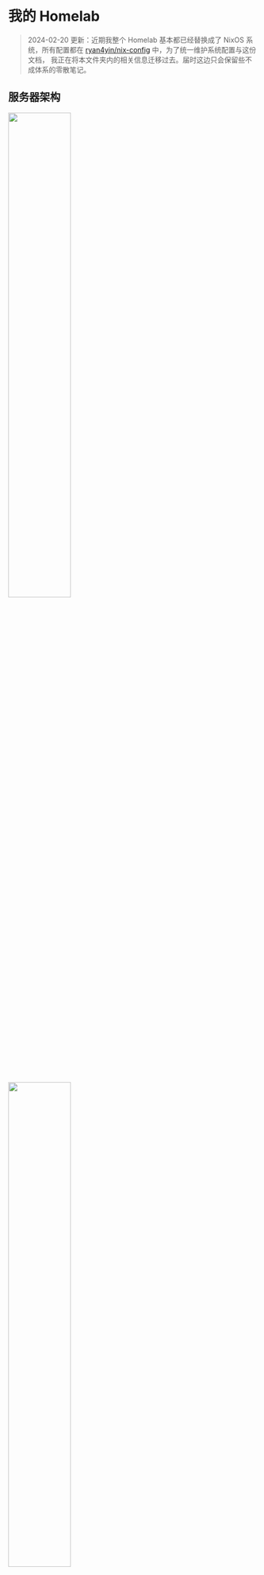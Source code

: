 # 我的 Homelab

> 2024-02-20 更新：近期我整个 Homelab 基本都已经替换成了 NixOS 系统，所有配置都在
> [ryan4yin/nix-config](https://github.com/ryan4yin/nix-config) 中，为了统一维护系统配置与这份文档，
> 我正在将本文件夹内的相关信息迁移过去。届时这边只会保留些不成体系的零散笔记。

## 服务器架构

<img src="_img/my-homelab-2023-02-09.webp" style="width:50%">
<img src="_img/my-homelab-internal-2022-11-06.webp" style="width:50%">

> 听很多人说长期运行的机器用 ECC 内存才稳，不过我暂时没配，做好备份应该顶得住，后面真出问题再考虑
> 吧...

|     机器名称     |                               CPU/GPU                                |   MEM    |     SSD      |     HDD     |                                                                              说明                                                                               |
| :--------------: | :------------------------------------------------------------------: | :------: | :----------: | :---------: | :-------------------------------------------------------------------------------------------------------------------------------------------------------------: |
|  海景房组装 PC   |                 i3-13600kf 125W, 14C20T; RTX4090 24G                 | 16G \* 2 | 2T SSD \* 2  |      -      |                  当前的主力电脑，主要用 [NixOS](https://github.com/ryan4yin/nixos-and-flakes-book) 系统，不过当然也装了 Windows 专门用来打游戏                  |
| Minisforum UM560 |                       AMD R5 5625U, 15W, 6C12T                       | 8G + 16G |   512G SSD   | 4T \* 2 HDD |                                                                        主力节点，低功耗                                                                         |
|  MoreFine S500+  |                       AMD R7 5825U, 15W, 8C16T                       | 32G \* 2 |    1T SSD    |      -      |                                                                        主力设备，低功耗                                                                         |
|   Beelink GTR5   |                      AMD R9 5900HX, 45W, 8C16T                       | 32G \* 2 |    1T SSD    |      -      |                                                                 高性能节点，日常维持低功耗运行                                                                  |
|   Orange Pi 5    | RK 3588S, 8C(A76*4 + A55*4), GPU(4Cores, Mail-G610), NPU(6Tops@int8) |    8G    |   256G SSD   |      -      |                           低功耗 ARM64 主机，买来给 k8s 跑 ARM 负载的。（它的 NPU/GPU 也很强悍，可以拿来跑推理、视频转码、直播推流）                            |
| Orange Pi 5 Plus | RK 3588, 8C(A76*4 + A55*4), GPU(4Cores, Mail-G610), NPU(6Tops@int8)  |   16G    |    1T SSD    |      -      |                                      SoC 比 3588s 的 IO 性能更强，m2 支持 PCIe 3.0x4，双 2.5G 网口，其他外设也全面强化了。                                      |
|    Rock Pi 5A    | RK 3588S, 8C(A76*4 + A55*4), GPU(4Cores, Mail-G610), NPU(6Tops@int8) |    4G    | 128G TF Card |      -      |                                                   配置与 Orange Pi 5 一致，尺寸跟树莓派一致，不过内存只 4G。                                                    |
| OnePlus 5 6G+64G |          Snapdragon 835 (4x2.45 GHz Kryo & 4x1.9 GHz Kryo)           |    6G    |     64G      |      -      | 低功耗 ARM64 手机，装了 [Ubuntu Touch](https://devices.ubuntu-touch.io/device/cheeseburger) 系统当 Linux ARM 服务器用，不过电池长期充电是隐患，还没想好怎么解决 |
|   LicheePi 4A    |            TH1520 RISC-V 64GCV C910\*4@2GHz + 4TOPS@INT8             |    8G    |   8G eMMC    |      -      |                                                    手上性能最强的 RISC-V 开发板，正在用来折腾 NixOS 系统移植                                                    |

## 网络拓扑

当前的网络拓扑以 2.5G 交换机与路由器为中心，路由器负责拨号上网以及 WiFi，而交换机负责连接所有使用有
线网络的设备：

```mermaid
graph LR
  WAN[电信宽带 1000M - 光猫桥接]
  edge_router[ZTE AX5400Pro+ - 拨号上网]
  WAN <-- 1GbE/2.5GbE / 拨号上网 --> edge_router

  edge_router <-- WiFi6 --> android1[手机 Realme GT Neo5 240W]
  edge_router <-- WiFi6 --> android_pad1[小米平板 5 Pro]
	edge_router <-- WiFi --> raspberrypi[Raspberry PI 4B]
	edge_router <-- WiFi --> SmartHomeDevices[音箱/插座/灯带/ESPHome等智能家居设备]

  edge_router <-- 2.5GbE --> switch[爱快 IK-S3009MT 8 口 2.5G 交换机]

  switch <-- 2.5GbE --> UM560
	switch <-- 2.5GbE --> PVE-S500Plus
	switch <-- 2.5G --> GTR5

  subgraph PVE-Cluster[Proxmox VE  集群]
    subgraph UM560[Minisforum UM560 - R5 5625U]
      PVE-UM560[集群节点 - PVE-UM560]
    end

    subgraph S500Plus[MoreFine S500+ - R7 5825U]
      PVE-S500Plus[集群节点 - PVE-S500Plus]
    end

    subgraph GTR5[Beelink GTR5 R9 5900HX]
      PVE-GTR5[Proxmox VE 集群 - PVE-GTR5]
    end
  end
  UM560 <-- USB3 --> USB-Storage1[USB 硬盘盒 4T * 2]

	switch <-- 1GbE --> orangepi5[Orange PI 5 - K3s ARM 节点]
  switch <-- 2.5GbE --> RTX4090[海景房主机 - RTX4090]
	switch <-- 1GbE --> backup[铺设到桌面的备用网线 - 用于调试嵌入式设备]

```

## 软件架构

![](_img/ryan-pve-console-2023-05-30.webp "PVE Web 控制台（2023-05-30）")
![](_img/dashy-homepage-2022-11-29.webp "Homelab 面板（2022-11-29）")

> 2024-01-29 更新：2023 年解锁了 NixOS 后我对它是越来越喜欢了，目前正在尝试 All in NixOS，第一步是将
> 所有 VM 尽量都换成 NixOS，第二步考虑把 PVE 也替换掉。另外因为对安全跟加密方面的认识越来越深入，我
> 也在考虑数据全部使用 restic/rclone 加密备份，内网的各种密码全部更新成随机的，使用 pass 存储与多端
> 同步。

- Minisforum UM560
  - OS: Proxmox VE
  - VMs
    - aquamarine: 1C/1G + 6G DISK - host CPU
      - 旁路由，通过 dae 实现网络加速、分流、广告过滤等。
      - 通过我的 Nix 配置
        [ryan4yin/nix-config/idols_aquamarine](https://github.com/ryan4yin/nix-config/tree/main/hosts/idols_aquamarine)
        声明式管理部署。
    - ruby - 8/16G
      - 运行了各种运维相关组件，比如备份(restic)、监控告警(prometheus+grafana+alertmanager)、日志
        (loki)等
      - 通过我的 Nix 配置
        [ryan4yin/nix-config/idols_ruby](https://github.com/ryan4yin/nix-config/tree/main/hosts/idols_ruby)
        声明式管理部署。
    - kana - 4c/8G
      - 运行了我 Homelab 中使用的各种服务，比如 dashy、uptime-kuma、transmission 等
      - 通过我的 Nix 配置
        [ryan4yin/nix-config/idols_kana](https://github.com/ryan4yin/nix-config/tree/main/hosts/idols_kana)
        声明式管理部署。
      - 已添加或考虑添加的服务：
        - [dashy](https://github.com/lissy93/dashy) HomePage 页
          - 在安装了如此多的自托管服务后，一个用于索引所有服务的 Homepage 就显得非常有必要了
        - [uptime-kuma](https://github.com/louislam/uptime-kuma): 站点可访问性检测
        - [actionsflow](https://github.com/actionsflow/actionsflow): 完全兼容 Github Action 的自托管
          workflow 服务
        - [excalidraw](https://github.com/excalidraw/excalidraw): 自托管白板项目
        - 其他使用 SMB 远程挂载的容器（将 SMB 远程文件夹挂载到本机使用）
          - 数据备份与同步: synthing 跟 restic
          - 数据浏览
            - [alist](https://github.com/alist-org/alist): Web 页面，支持文件上传、下载、预览，支持
              多种协议，还可以接入各种云盘。
          - 影音系统
            - [jellyfin](https://github.com/jellyfin/jellyfin): 影音系统
            - 也在考虑要不要装个 transmission/aria2 用来下载 BT 或 HTTP 文件
          - 直播相关处理工具
            - [DDTV](https://github.com/CHKZL/DDTV)：直播开播自动录制、转码保存
            - [BililiveRecorder](https://github.com/BililiveRecorder/BililiveRecorder): 同上
            - [owncast](https://github.com/owncast/owncast): 自建直播服务器
    - Tailscale Gateway 1C/1G 11G
      - Tailscale 在家里的路由节点，以 `Subnet router` 模式运行，这样就能在任意 tailscale 节点上访问
        家里的 homelab 跟 NAS 啦~
      - dae 不提供 http/socks5 代理，所以我在这台极其上跑了个 v2ray 提供 http/socks5 代理服务，代理
        的流量会直接走 defaultGateway 到 NixOS Router 去实现网络加速、分流、广告过滤等。
      - 通过我的 Nix 配置
        [ryan4yin/nix-config/homelab_tailscale_gw](https://github.com/ryan4yin/nix-config/tree/main/hosts/homelab_tailscale_gw)
        声明式管理部署。
    - Windows Server 2022 2c/8G
      - 硬盘盒 USB 直通到此虚拟机，作为家庭 NAS 系统，通过 SMB 协议对外提供服务
      - 使用 windows server 的原因是，它的 smb 协议速度最快，比开源的 OMV 强很多
    - k3s-main single master 2C/4G 20G
      - 家庭网络，单 master 就够用了，省点性能开销
      - 主要用做控制面集群，用来跑些 istio/karmada 的控制面
    - k3s-data-1 single master 2C/4G 20G
      - 数据面集群 1，跑些常见任务
    - k8s-data-2 single master 2C/4G 20G
      - 数据面集群 2，跑些常见任务
- Beelink GTR5
  - OS: Proxmox VE
  - VMs
    - Home Assistant 6C/2G 20G
      - 干一些自动化的活，比如我到家后自动播放歌曲？？？
      - CPU 给得多是因为跑了 esphome，它编译固件还是要吃点 cpu 的。
    - ubuntu test server \* 3
      - 16C/60G 150G
      - 三台机器分别为 ubuntu 18.04 20.04 跟 22.04，以满足各种程序的编译运行环境要求
      - GTR5 目前主要被我当成实验机用，vscode 连上来跑各种 Linux 系统的开发编译。
    - windows 11 6C/16G + 64G
      - 装一些常用的、NixOS 上兼容性不好的软件，通过 rdp 远程使用，比如企业微信、Windows for Android
        等等
    - k3s-data-1 worker node 6C/16G 32G
      - 跑监控、eclipse-che 云 IDE、eBPF 监测工具等
      - 跑各种其他 k8s 实验负载
    - k3s-data-2 worker node 6C/16G 32G
      - 跑各种其他 k8s 实验负载
- MoreFine S500+（它内存不太稳定，最长的记录也只稳定运行了两个多月...）
  - OS: Proxmox VE
  - VMs
    - NixOS test server
      - 用于测试各种 NixOS 配置
    - k3s-data-1 worker node 8C/16G 50G \* 2
      - 跑各种其他 k8s 实验负载
    - k8s-data-2 worker node 8C/16G 50G \* 2
      - 跑各种其他 k8s 实验负载
- OrangePi Pi 5
  - OS: Debian
  - APPs
    - k3s-data-1 arm64 worker node
      - 需要添加污点，容忍该污点即可将任务调度到此节点。
      - 这也是当前 k3s 集群中唯一的 ARM64/NPU 节点，主要用于做一些 ARM 相关的测试

k3s 集群里可以跑这些负载：

- 数据库：etcd/mysql/postgresql/minio/redis
- 可观测性：
  - 监控：vectoriametrics
  - 日志：loki + promtail
- 证书管理：cert-manager
- 集群网咯：cilium
- 服务网格：istio
- 多集群管理：karmada
- 配置部署与同步：argo-cd
- CICD: argo-workflows/tekton
- serverless: keda + dapr + knative + openfunction
  - 这一套方案集成了很多 serverless 的前沿技术，玩一玩能学到很多东西
- 本地镜像仓库: harbor
- 镜像分发：[dragonfly](https://github.com/dragonflyoss/Dragonfly2)
  - 为了省点代理流量，也提升大镜像的拉取速度，有必要给 K3s 安装一个 dragonfly 搞局域网的镜像分发
- 集群安全策略: kyverno
- 等等

局域网有了 x64 架构下 22C44T CPU + 160G RAM 的算力后，已经可以直接在局域网玩一些需要高算力的任务了，
比如说：

- 大数据
  - [airbyte](https://github.com/airbytehq/airbyte) 数据管道
  - [alluxio](https://github.com/Alluxio/alluxio) 统一的数据存储接口
  - [Presto](https://github.com/prestodb/presto) SQL 查询引擎，可对接多种数据源
  - [doris](https://github.com/apache/doris) 高性能实时数仓（OLAP 分析型关系数据库）
  - 分布式消息发布与订阅系统
    - [apache pulsar on k8s](https://github.com/apache/pulsar): 对标 kafka，专为高吞吐量、低延迟、快
      速(或至少表现均匀)的消费者而设计，不适合 RPC
    - [NATS on k8s](https://github.com/nats-io/nats-server): 一个轻量级的云原生消息系统，高性能、低
      功耗、体积小，跟 redis 一样适合较小的消息。
  - [spark on k8s](https://github.com/GoogleCloudPlatform/spark-on-k8s-operator) 离线数据分析
    - 一篇写得很好的相关文
      章：[Setting up, Managing & Monitoring Spark on Kubernetes](https://spot.io/blog/setting-up-managing-monitoring-spark-on-kubernetes/)
    - 结合 argocd + argo-workflows 可实现 gitops 的 spark 任务编排
  - [flink on k8s](https://github.com/apache/flink-kubernetes-operator) 实时数据分析
  - [superset](https://github.com/apache/superset) 数据可视化平台
- 区块链
  - 自建区块链集群
- AI 任务，比如 chatglm/stable-diffusion/wispher/...
  - 这个还是得在我 PC 上跑，毕竟有 RTX 4090
  - 缺点是待机功耗贼高，不太适合常驻。

除了上面这些，还可以去
[awesome-selfhosted](https://github.com/awesome-selfhosted/awesome-selfhosted) 跟
[CNCF Landscape](https://landscape.cncf.io/) 翻翻有没有自己感兴趣的项目。

## 来电开机

偶尔家里会断电，如果来电后未自动开机，那家里的 Homelab 就没法远程用了。

上电开机需要主板支持，根据零刻官方文档
[Set Auto Power On of GK Mini](https://www.bee-link.com/cms/support/kldetail?id=82)，有两种方法：

1. 方法一：依次选择 Chipset => "South Cluster Configuration" => "State After G3" => "S0 State"，保存
   后重启电脑即可。
2. 方法二：依次选择 Boot => "Auto Power On" => "Power on"，保存重启即可。

## 远程开机

来电开机只适合意外断电的情况，不适用于另一个我需要的场景：我的 PC 主机功耗较大，平常不用的时候会关
机，有需要的时候我希望能远程开机。

我看有些人会使用「网络唤醒」功能，或者小米智能插座配合「来电开机」功能。不过对我而言，我有个更有意思
的解决方案：使用 ESP8266/ESP32C3 控制 reset/poweron 两个引脚的通断 来实现远程开机。

再提供个极简 Web 界面，两个按钮就行，一个 power，一个 reset，肯定会很有意思~

TODO 方案待实施

## 服务器虚拟化

使用的 PVE，相关使用心得参见我的文章
[Proxmox Virtual Environment 使用指南](https://thiscute.world/posts/proxmox-virtual-environment-instruction/)

## NAS 网络存储

详见 [Network Attached Storage](./Network%20Attached%20Storage.md)

## 数据备份与同步

详见 [数据备份与同步](./数据备份与同步.md)

## 远程访问

前面提过了，使用的方案是 [Tailscale VPN](https://github.com/tailscale/tailscale)，它是一个基于
wireguard 的家庭 VPN，安装非常简单，基本傻瓜式操作。

在 Homelab 上跑了一个 [tailscale-gateway](https://tailscale.com/kb/1019/subnets/) 作为 homelab 的入
口节点，这样无论在哪，我的 Android、Macbook 等设备都可以无缝接入 Homelab~

注意 MacOS/Linux 等终端设备需要使用如下命令启动 tailscale，这样才能自动添加 Homelab 相关的路由，而
Android 设备实测会自动添加相关路由规则:

```shell
tailscale up --accept-routes
```

以及，使用如下命令可以检查确认节点是直连（`direct`）还是中继（`DERP relay`），如果显示为中继，说明
NAT 或防火墙规则比较严格，导致难以直连，这会导致延迟明显上升、带宽下降！

```shell
# 查看当前所有节点的状态
tailscale status

# 检测到某个 ip 地址 / hostname 是否直连
tailscale ping <hostname-or-ip>
```

另外安全起见，虽然已经取得了公网 IP，暂时仍未启用任何面向公网的 Web 服务，仅将路由器 NAT 类型设为了
「端口受限型」（未改为「全锥型」）。

## 监控告警

目前使用的 node_exporter + Victoria-Metrics，运行在 K3s 中，它的 Operator 提供了 API 可以很方便地采
集静态主机的指标，而且配置完全兼容 Prometheus，非常棒~

告警也打算使用 Victoria-Metrics 的 vmalert，但是因为还没搭建完成，所以还没接告警。或许会将告警发送到
Telegram/Discord/QQ，还没想好发给哪个。

## 功耗测量

> Linux 主机满载功耗测试命令为 `sysbench cpu --threads=16 --time=30 run`，其中 threads 值为 cpu 超线
> 程数。

> 带 GPU 的主机同时使用了前面的 `sysbench cpu` 命令和 pytorch AI 运算，分别跑满 CPU 与 GPU，测得满载
> 功耗。

|               设备名称               | 空载功耗 | 低负载功耗 |         满载功耗         | 电源最大功率 |                 每月用电量                  |
| :----------------------------------: | :------: | :--------: | :----------------------: | :----------: | :-----------------------------------------: |
| 中兴 ZTE AX5400OPro+（双 2.5G 网口） |   10W    |    10W     |           10W            |              | 按低负载功耗算 10W _ 24h _ 30day = 7.2 KWh  |
|  联想拯救者 R9000P RTX3070 2021 款   |   20W    |     -      |           190W           |     300W     | 按低负载功耗算 20W _ 24h _ 30day = 14.4 KWh |
|   Minisforum UM560 (AMD R5 5625U)    |    6W    |    15W     | 45W (CPU 被超频到了 30w) |      -       | 按低负载功耗算 15W _ 24h _ 30day = 10.8 KWh |
|     MoreFine S500+(AMD R7 5825U)     |    6W    |    16W     | 60W (CPU 被超频到了 40W) |              |         低负载功耗跟 UM560 基本一致         |
|     Beelink GTR5 (AMD R9 5900HX)     |    6W    |    35W     |           50W            |              | 按低负载功耗算 35W _ 24h _ 30day = 25.2 KWh |
|        双盘位硬盘盒 + 4T \* 2        |  (休眠)  |    12W     |           12W            |      -       | 按低负载功耗算 12W _ 24h _ 30day = 8.64 KWh |
|        小米 AX1800（已闲置）         |    6W    |     6W     |            6W            |      -       | 按低负载功耗算 6W _ 24h _ 30day = 4.32 KWh  |
|         Raspberry Pi 4B 2GB          |    3W    |     -      |            -             |   5V x 3A    |                      -                      |

如果再乘上深圳这边租房的电价，基本都是 ￥ 1.5/KWh，费用还是有点高的，目前整个 Homelab 一个月用电量大
概 60KWh，也就是 90 大洋...这还是我尽量选用了低功耗设备，日常负载也不高，不然就更夸张了...

## 价格与购入时间

主要设备：

|                       设备名称                        |  购入时间  |         购入渠道          |                 价格                  |                                               说明                                               |
| :---------------------------------------------------: | :--------: | :-----------------------: | :-----------------------------------: | :----------------------------------------------------------------------------------------------: |
|                    ~~小米 AX1800~~                    | 2020-07-10 |          拼多多           |                ￥ 265                 |                        最早的 WiFi6 产品，我曾经的主路由，打算寄回老家用                         |
| ~~联想 R9000P 2021 款, 16G RAM + 512G SSD + RTX3070~~ | 2021-06-01 |         京东自营          |                ￥ 9699                |                               用了两年的主力机，打算寄回家给我妹用                               |
|                  Raspberry Pi 4B 2GB                  | 2020-07-11 |      从同事手中购入       |                ￥ 180                 |                           曾经拿来玩过 NAS，目前暂时作为 k3s 节点使用                            |
|         中兴 ZTE AX5400OPro+（双 2.5G 网口）          | 2022-11-02 |         京东自营          |                ￥ 649                 |                                           当前的主路由                                           |
|        Minisforum UM560 准系统 (AMD R5 5625U)         | 2022-11-02 |        京东官方店         |                ￥ 1799                |   当前三台机器中颜值最高的机器，氮化镓充电器也很小巧，不过只有 6C12T，内存最高只支持 16G \* 2    |
|          Beelink GTR5 准系统 (AMD R9 5900HX)          | 2022-11-02 |        京东官方店         |                ￥ 2545                |                   双 2.5G 网口，性能高但是功耗也高些，颜值尚可，不过充电器较大                   |
|         MoreFine S500+ (AMD R7 5825U) 准系统          | 2022-11-19 |        淘宝官方店         |                ￥ 2069                |     就比 UM560 贵 ￥ 270，升级到 8C16T 且功耗不变，缺点是机箱颜值要差些，而且出风口在底部。      |
|              Orange Pi 5 8G + 5V4A 电源               | 2023-02-04 |        淘宝官方店         |          ￥ 749 + 运费 ￥ 8           | 高性能 Pi，买来给 k8s 跑 ARM 负载的（它的 NPU/GPU 也很强悍，可以拿来跑推理、视频转码、直播推流） |
|                   OnePlus 5 6G+64G                    | 2023-02-26 |         闲鱼二手          |                ￥ 290                 |                         二手手机确实挺划算的，比同性能的开发板便宜好多啊                         |
|           爱快 IK-S3009MT 8 口 2.5G 交换机            | 2023-04-11 |           京东            |                ￥ 459                 |                            路由器 2.5G 口不够用，终于还是买了台交换机                            |
|                 Orange Pi 5 Plus 16G                  | 2023-05-21 |        淘宝官方店         |          ￥ 949 + 运费 ￥ 8           |                                  高性能 Pi，IO 比 3588s 强很多                                   |
|                  Rock 5A 4G 带 WiFi                   | 2023-05-21 |        淘宝官方店         | ￥ 498 + WiFi 模块 ￥ 72 + 运费 ￥ 13 |                            之前买的预售优惠券便宜 ￥ 200，终于发货了                             |
|                LicheePi 4A 内测板 8+8G                | 2023-05-05 |        淘宝官方店         |       ￥ 799 - 预售券便宜 ￥ 50       |       目前市面上性能最高的 RISC-V 开发版，性能跟树莓派 4B 差不多，主要用来玩 RISC-V 架构的       |
|               LicheePi 4A 正式板 8+32G                | 2023-07-11 |        淘宝官方店         |       ￥ 799 - 预售券便宜 ￥ 50       |                           跟前面一样，区别是多了个拨码开关修改引导模式                           |
|                      Milk-V Mars                      | 2023-07-25 | Milk-V 官方平台（小鹅通） |                ￥ 369                 |                             目前手上性价比最高的高性能 RISC-V 开发板                             |

> 目前 Minisforum/Beelink 新出的 UM690/UM773/GTR6 等基于第 6 代 AMD CPU 的 mini 主机打折的时候跟我买
> 的上一代基本上一个价，而且还支持了自带 ECC 的 DDR5，还提供 40Gbps 速度的 USB 4.0，此外
> 6900HX/7773HS 的核显重大升级，性能堪比 GTX1050（桌面主机党狂喜）。还是挺香的，如果我是今年买的话，
> 肯定会在打折的时候买这些新款。只能说时间没碰上了。

内存条与硬盘：

|                        设备名称                        |         购入时间         | 购入渠道 |    价格     |                                                       说明                                                        |
| :----------------------------------------------------: | :----------------------: | :------: | :---------: | :---------------------------------------------------------------------------------------------------------------: |
|               优越者双盘位硬盘盒 Y-3355                |        2020-07-10        |  拼多多  |   ￥ 369    |                                  主要用途：NAS 远程游戏存储、数据备份、影视下载                                   |
|           西数紫盘 4TB SATA 6Gb/s (WD40EZRZ)           |        2020-07-11        | 京东自营 |   ￥ 539    |                                             插硬盘盒里，接在 UM560 上                                             |
|           西数蓝盘 4TB SATA 6Gb/s (WD40EJRX)           |        2020-07-11        | 京东自营 |   ￥ 579    |                                             插硬盘盒里，接在 UM560 上                                             |
|           光威战将 DDR4 16GB 3200 笔记本内存           |        2021-06-08        | 京东自营 | ￥ 439 \* 2 |                       一开始是给 R9000P 用的，现在换到 UM560 上了（2022 年价格: 259 \* 2）                        |
|     ZhiTai SSD - TiPlus5000 512GB (TLC, 长江存储)      |        2022-11-02        | 京东自营 |   ￥ 309    |                    笔记本 Windows 游戏机存储（游戏都 ISCSI 远程存储了，所以本机不需要大空间）                     |
|  Asgard SSD - AN3.0 512G NVMe-M.2/80 (TLC, 长江存储)   |        2022-11-02        | 京东自营 |   ￥ 249    |                       UM560 的存储，2023-02-03 跪了，2/7 完成售后换新，看看这次能撑多久...                        |
|                 金胜维 2242 NVMe 256G                  |        2023-02-07        |   淘宝   |   ￥ 189    |                                                Orange Pi 5 的存储                                                 |
| 京东京造 128G TF 卡（写入 120MB/s, 读取 160MB/s） \* 2 |  2022-11-06, 2023-02-06  | 京东自营 | ￥ 89 \* 2  | 一张是 Raspberry Pi 的存储（这张已经被我不小心压断了...），另一张本来是给 Orange Pi 5 用，后来给换了 SSD 就闲置了 |
| 三星 128G TF 卡 EVO Plus（写入 60MB/s, 读取 130MB/s）  |        2022-12-25        | 京东自营 |    ￥ 72    |                                             目前是给家里监控摄像头用                                              |
| 三星 128G TF 卡 Pro Plus（写入 120MB/s, 读取 160MB/s） |        2023-02-08        | 京东自营 |    ￥ 89    |                                                      闲置中                                                       |
|        光威战将 DDR4 32GB 3200 笔记本内存 \* 2         |        2022-11-07        | 京东自营 | ￥ 579 \* 2 |                                                   GTR5 的内存条                                                   |
|         西数 SSD - WD Blue SN570 1T (TLC) \* 2         | 2022-11-17 与 2022-11-19 | 京东自营 | ￥ 559 \* 2 |                                               GTR5 与 S500+ 的存储                                                |
|               玖合 NB-DDR4-32G-3200 \* 2               |        2022-11-19        | 京东自营 | ￥ 429 \* 2 |                                                  S500+ 的内存条                                                   |

其他小配件：

|                       设备名称                        |  购入时间  | 购入渠道 |    价格    |                             说明                             |
| :---------------------------------------------------: | :--------: | :------: | :--------: | :----------------------------------------------------------: |
|                标康电力监测插座 BK-033                | 2020-07-29 | 京东自营 |   ￥ 41    |                 监测整个 Homelab 的功耗情况                  |
|              斯泰克 USB 网卡 2.5GbE \* 2              | 2022-11-02 | 京东自营 | ￥ 77 \* 2 |          用于拓展 mini 主机与笔记本电脑的 2.5G 网口          |
| 绿巨能 HDMI 视频采集卡（1080P 输出, USB/Type-C 接口） | 2022-11-02 | 京东自营 |   ￥ 79    | 配合 USB Camera APP 将安卓设备当成显示器用，主要用于机器装机 |
|           公牛抗电涌浪涌插座 6 位 GN-H3060            | 2022-11-17 | 京东自营 |   ￥ 89    |                    Homelab 都插这个插座上                    |

以及已经翻车的设备/配件：

|                      设备名称                       |  购入时间  |  翻车时间  | 购入渠道 |  价格  |                                                                                                                                                                          说明                                                                                                                                                                          |
| :-------------------------------------------------: | :--------: | :--------: | :------: | :----: | :----------------------------------------------------------------------------------------------------------------------------------------------------------------------------------------------------------------------------------------------------------------------------------------------------------------------------------------------------: |
|                光威 SSD - 弈 Pro 1T                 | 2021-06-08 | 2022-11-13 | 京东自营 | ￥ 819 |                                                                                之前给 Windows 游戏机用了一年多，然后换到 GTR5 上没跑几天就掉盘了（系统无法启动，显示器报错 `nvme0: Device not ready; aborting reset`），京东售后给办理了 9 折退款（还好没存啥重要数据）                                                                                |
| Asgard SSD - AN3.0 512G NVMe-M.2/80 (TLC, 长江存储) | 2022-11-02 | 2023-02-03 | 京东自营 | ￥ 249 | 买到手后一直是 UM560 的存储。跑了刚三个月就出问题了，进入系统后用 `dmesg` 能看到非常多这类报错 `blk_update_request: critical medium error, dev nvme0n1, sector 951741928 op 0x0:(READ) flags 0x0 phys_seg 1 prio class 0`。京东售后给换了新，但是丢了一些数据，数据不重要，但是需要花些额外的精力重建环境（充分认识到了 SSD 不稳，必须做定时备份！）。 |

最后再列下 Homelab 的主机可选项：

- Mini 主机，主要是 Minisforum、Beelink、MoreFine 三家的 AMD 主机，性价比不错，而且够小巧。除了买全
  新设备，也可以考虑在闲鱼上收别人的二手主机，更便宜。
  - 优点
    - 小巧便携
    - 移动 CPU，功耗低
  - 缺点
    - 小主机性能差一点，而且 CPU 不能升级、也插不了独立 GPU，没啥 DIY 空间。
    - 如果当作桌面主机用的话，高负载时风扇会有些声音，就跟游戏本一样啦。不过我是当 Homelab 用的，离
      我比较远，基本听不到风扇声。
- 自组 ITX/MATX 主机：好处就是可以自己 DIY，包括 CPU/主板/机箱在内的所有组件都可按需求更换，如果选用
  现在很流行的海景房机葙（就是玻璃橱窗机箱），再放上一两个手办，放在桌面上也很养眼。
- 机架服务器：有些朋友玩这个，我以前也接触过，好处就是便宜大碗，缺点是电老虎 + 发热巨大 + 风扇贼吵，
  我选择放弃。

总的来说，目前 Homelab 三台 mini 主机算上固态内存，花了接近 1W。跟朋友对比了下，如果花差不多的钱买机
架服务器，可以买到这个配置：`48C96T(2696v3 * 2) + 512G(32g * 16) + 9.6T(1.2T * 8)` 配置差别还是有点
大的，不过胜在静音 + 低功耗 + 不占空间 + 发热小，对于小租房而言也算是不错的选择。具体是要机架服务器
还是 mini 主机，还是看个人需求吧。

mini 主机领域性价比高的机器，目前主要就是零刻、minisfroum、morefine 这三家，我刚好每家买了一台...

此外一些便宜的工控机其实也可以考虑，不过从我个人角度看，性价比高的工控机的性能都比较弱，性能上来后跟
mini 主机价格也差不多了，所以一般都被用做专门的软路由，目前不太符合我用来跑虚拟机的需求。

## 闲鱼捡垃圾

除了前面我买的全新小主机/ARM 开发板，以及提到的二手机架服务器外，其实还有一类设备也很值得考虑，就是
闲鱼上的二手货，比如说：

- 老版本的 NUC/零刻
- 用旧安卓手机当 Linux ARM 服务器，参考
  [Android Phone as a Linux Server](./android%20phone/README.md)
- 老旧笔记本，这个选项是从苏洋那里了解到的，确实二手笔记本比 NUC 啥的市场存量大很多，价格也很有诱惑
  力
- 显卡方面也有些 P40/P100 之类的便宜二手服务器显卡。

## 参考

- [Home-Network-Note](https://github.com/soulteary/Home-Network-Note): 苏洋的 Homelab 折腾笔记
- [bradfitz/homelab](https://github.com/bradfitz/homelab)
- [awesome-selfhosted](https://github.com/awesome-selfhosted/awesome-selfhosted)
